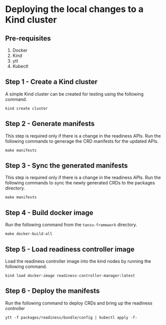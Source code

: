# Deploying the local changes to a Kind cluster

## Pre-requisites
1. Docker
2. Kind
3. ytt
4. Kubectl

## Step 1 - Create a Kind cluster
A simple Kind cluster can be created for testing using the following command.

```
kind create cluster
```

## Step 2 - Generate manifests

This step is required only if there is a change in the readiness APIs. Run the following commands to generage the CRD manifests for the updated APIs.

```
make manifests
```

## Step 3 - Sync the generated manifests

This step is required only if there is a change in the readiness APIs. Run the following commands to sync the newly generated CRDs to the packages directory.

```
make manifests
```

## Step 4 - Build docker image

Run the following command from the `tanzu-framework` directory.

```
make docker-build-all
```

## Step 5 - Load readiness controller image

Load the readiness controller image into the kind nodes by running the following command.

```
kind load docker-image readiness-controller-manager:latest
```

## Step 6 - Deploy the manifests

Run the following command to deploy CRDs and bring up the readiness controller 

```
ytt -f packages/readiness/bundle/config | kubectl apply -f-
```